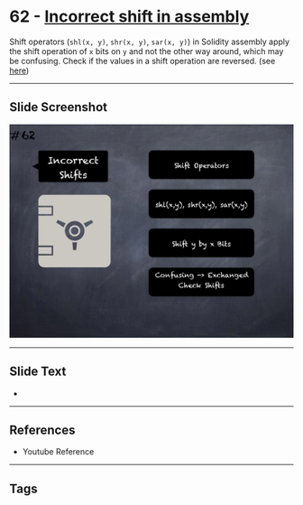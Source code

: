 # 62 - [Incorrect shift in assembly](Incorrect%20shift%20in%20assembly.md)
Shift operators (`shl(x, y)`, `shr(x, y)`, `sar(x, y)`) in Solidity assembly apply the shift operation of `x` bits on `y` and not the other way around, which may be confusing. Check if the values in a shift operation are reversed. (see [here](https://github.com/crytic/slither/wiki/Detector-Documentation#incorrect-shift-in-assembly))
___
## Slide Screenshot
![062.png](../../images/pitfalls_and_best_practices101/062.png)
___
## Slide Text
- 
___
## References
- Youtube Reference
___
## Tags
